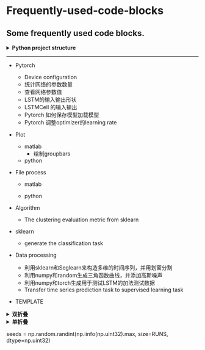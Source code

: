 # Frequently-used-code-blocks
Some frequently used code blocks.
---

<details>
<summary><strong>   Python project structure  </strong></summary>

Reference: [DeepADoTS](https://github.com/KDD-OpenSource/DeepADoTS]), Self's AnomalyDetection

  
<pre>
- Dataset(Fold)           - 保存和处理真实数据集
  - dataset1(Fold)          - 用来保存数据
  - dataset2(Fold)          - 用来保存数据
  - Dataset.py(class)       - 数据集Class
- Simulation(Fold)        - 生成保存模拟数据集
  - dataset1(Fold)          - 用来保存数据
  - dataset1(Fold)          - 用来保存数据
  - simulation.py(Class)    - 仿真数据类
- Models(Fold)            - 模型文件夹
  - algorithm.utils.py(Base)      - base function for other model 模型的通用函数定义
  - model1.py(Class)               - 定义model1的类
  - model2.py(Class)               - 定义model2的类
- Evaluation(Fold)        - 评价网络优劣
  - config.py(Helper)               - copy from DeepADoTS Des: create the logging file
  - evaluator(Class)                - input is list of dataset, list of models
  - evaluate_self(Exp)              - experiment to evaluate proposed method 
  - evaluate_deep(Exp)              - experiment to evaluate other deep method
  - evaluate_sk(Exp)                - experiment to evaluate traditional method
  - Results(Fold)                   - fold to save evaluation results
    - logs(Fold)                          - fold to save logging file
    - csv(Fold)                           - fold to save the csv results
- Analysis(Fold)  
  
</pre>
</details>

-----------------------------------------------------------------------------------------------------------------------------------

- Pytorch
  - Device configuration
  - 统计网络的参数数量
  - 查看网络参数值
  - LSTM的输入输出形状
  - LSTMCell 的输入输出
  - Pytorch 如何保存模型加载模型
  - Pytorch 调整optimizer的learning rate
- Plot
  - matlab
    - 绘制groupbars
  - python
  
- File process
  - matlab
  
  - python
  
- Algorithm
  - The clustering evaluation metric from sklearn

- sklearn
  - generate the classification task

- Data processing
  - 利用sklearn和Seglearn来构造多维的时间序列，并用划窗分割
  - 利用numpy和random生成三角函数曲线，并添加高斯噪声
  - 利用numpy和torch生成用于测试LSTM的加法测试数据
  - Transfer time series prediction task to supervised learning task
  
- TEMPLATE
<details><summary><strong>   双折叠  </strong></summary><blockquote>
  
        <details><summary><strong>   Title  </strong></summary><blockquote>
        <details><summary><strong>   Code  </strong></summary><blockquote>

        ```matlab
        code
        ```

        </blockquote></details>

        <details open><summary><strong>   Figure  </strong></summary>  
        <div align=left><img src ="https://github.com/zhaojiachen1994/Frequently-used-code-blocks/blob/master/Figures/groupedbar.png" width="300" height="150"/></div>
        </details>

        </blockquote></details>

        -----------------------------------------------------------------------------------------------------------------------------------

</blockquote></details>

<details><summary><strong>   单折叠  </strong></summary><blockquote>
  
    <details>
    <summary><strong>   Python ROC curves  </strong></summary>

     ```python
     
     ```

    </details>

    <div align=left><img src ="https://github.com/zhaojiachen1994/Frequently-used-code-blocks/blob/master/Figures/rocplot.png" width="200" height="120"/></div>

    -----------------------------------------------------------------------------------------------------------------------------------

</blockquote></details>

seeds = np.random.randint(np.iinfo(np.uint32).max, size=RUNS, dtype=np.uint32)
